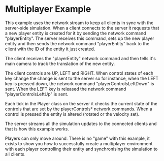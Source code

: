 # Multiplayer Example

This example uses the network stream to keep all clients in sync with the server-side simulation. When a client
connects to the server it requests that a new player entity is created for it by sending the network command
"playerEntity". The server receives this command, sets up the new player entity and then sends the network command
"playerEntity" back to the client with the ID of the entity it just created.

The client receives the "playerEntity" network command and then tells it's main camera to track the translation of the
new entity.

The client controls are UP, LEFT and RIGHT. When control states of each key change the change is sent to the server
so for instance, when the LEFT key is pressed down, the network command "playerControlsLeftDown" is sent. When the LEFT
key is released the network command "playerControlsLeftUp" is sent.

Each tick in the Player class on the server it checks the current state of the controls that are set by the
playerControls\* network commands. When a control is pressed the entity is altered (rotated or the velocity set).

The server streams all the simulation updates to the connected clients and that is how this example works.

Players can only move around. There is no "game" with this example, it exists to show you how to successfully create
a multiplayer environment with each player controlling their entity and synchronising the simulation to all clients.
